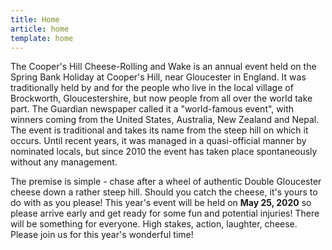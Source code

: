 ```yaml
---
title: Home
article: home
template: home
---
```


The Cooper's Hill Cheese-Rolling and Wake is an annual event held on the Spring Bank Holiday at Cooper's Hill, near Gloucester in England. It was traditionally held by and for the people who live in the local village of Brockworth, Gloucestershire, but now people from all over the world take part. The Guardian newspaper called it a "world-famous event", with winners coming from the United States, Australia, New Zealand and Nepal.  The event is traditional and takes its name from the steep hill on which it occurs. Until recent years, it was managed in a quasi-official manner by nominated locals, but since 2010 the event has taken place spontaneously without any management. 

The premise is simple - chase after a wheel of authentic Double Gloucester cheese down a rather steep hill. Should you catch the cheese, it's yours to do with as you please! This year's event will be held on __May 25, 2020__ so please arrive early and get ready for some fun and potential injuries! There will be something for everyone. High stakes, action, laughter, cheese. Please join us for this year's wonderful time!